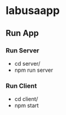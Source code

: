 # labusaapp

## Run App

### Run Server
- cd server/
- npm run server

### Run Client
- cd client/
- npm start
